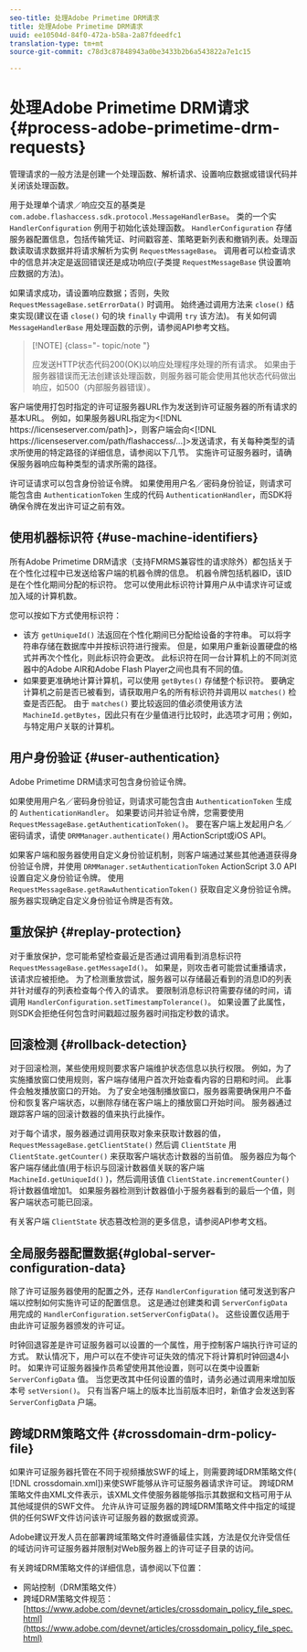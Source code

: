 ```yaml
---
seo-title: 处理Adobe Primetime DRM请求
title: 处理Adobe Primetime DRM请求
uuid: ee10504d-84f0-472a-b58a-2a87fdeedfc1
translation-type: tm+mt
source-git-commit: c78d3c87848943a0be3433b2b6a543822a7e1c15

---
```



# 处理Adobe Primetime DRM请求 {#process-adobe-primetime-drm-requests}

管理请求的一般方法是创建一个处理函数、解析请求、设置响应数据或错误代码并关闭该处理函数。

用于处理单个请求／响应交互的基类是 `com.adobe.flashaccess.sdk.protocol.MessageHandlerBase`。 类的一个实 `HandlerConfiguration` 例用于初始化该处理函数。 `HandlerConfiguration` 存储服务器配置信息，包括传输凭证、时间戳容差、策略更新列表和撤销列表。处理函数读取请求数据并将请求解析为实例 `RequestMessageBase`。 调用者可以检查请求中的信息并决定是返回错误还是成功响应(子类提 `RequestMessageBase` 供设置响应数据的方法)。

如果请求成功，请设置响应数据；否则，失败 `RequestMessageBase.setErrorData()` 时调用。 始终通过调用方法来 `close()` 结束实现(建议在语 `close()` 句的块 `finally` 中调用 `try` 该方法)。 有关如何调 `MessageHandlerBase` 用处理函数的示例，请参阅API参考文档。

>[!NOTE] {class=&quot;- topic/note &quot;}
>
>应发送HTTP状态代码200(OK)以响应处理程序处理的所有请求。 如果由于服务器错误而无法创建该处理函数，则服务器可能会使用其他状态代码做出响应，如500（内部服务器错误）。

客户端使用打包时指定的许可证服务器URL作为发送到许可证服务器的所有请求的基本URL。 例如，如果服务器URL指定为&lt;[!DNL ht<span></span>tps://licenseserver.com/path]>，则客户端会向&lt;[!DNL ht<span></span>tps://licenseserver.com/path/flashaccess/...]>发送请求，有关每种类型的请求所使用的特定路径的详细信息，请参阅以下几节。 实施许可证服务器时，请确保服务器响应每种类型的请求所需的路径。

许可证请求可以包含身份验证令牌。 如果使用用户名／密码身份验证，则请求可能包含由 `AuthenticationToken` 生成的代码 `AuthenticationHandler`，而SDK将确保令牌在发出许可证之前有效。

## 使用机器标识符 {#use-machine-identifiers}

所有Adobe Primetime DRM请求（支持FMRMS兼容性的请求除外）都包括关于在个性化过程中已发送给客户端的机器令牌的信息。 机器令牌包括机器ID，该ID是在个性化期间分配的标识符。 您可以使用此标识符计算用户从中请求许可证或加入域的计算机数。

您可以按如下方式使用标识符：

* 该方 `getUniqueId()` 法返回在个性化期间已分配给设备的字符串。 可以将字符串存储在数据库中并按标识符进行搜索。 但是，如果用户重新设置硬盘的格式并再次个性化，则此标识符会更改。 此标识符在同一台计算机上的不同浏览器中的Adobe AIR和Adobe Flash Player之间也具有不同的值。
* 如果要更准确地计算计算机，可以使用 `getBytes()` 存储整个标识符。 要确定计算机之前是否已被看到，请获取用户名的所有标识符并调用以 `matches()` 检查是否匹配。 由于 `matches()` 要比较返回的值必须使用该方法 `MachineId.getBytes`，因此只有在少量值进行比较时，此选项才可用；例如，与特定用户关联的计算机。

## 用户身份验证 {#user-authentication}

Adobe Primetime DRM请求可包含身份验证令牌。

如果使用用户名／密码身份验证，则请求可能包含由 `AuthenticationToken` 生成的 `AuthenticationHandler`。 如果要访问并验证令牌，您需要使用 `RequestMessageBase.getAuthenticationToken()`。 要在客户端上发起用户名／密码请求，请使 `DRMManager.authenticate()` 用ActionScript或iOS API。

如果客户端和服务器使用自定义身份验证机制，则客户端通过某些其他通道获得身份验证令牌，并使用 `DRMManager.setAuthenticationToken` ActionScript 3.0 API设置自定义身份验证令牌。 使用 `RequestMessageBase.getRawAuthenticationToken()` 获取自定义身份验证令牌。 服务器实现确定自定义身份验证令牌是否有效。

## 重放保护 {#replay-protection}

对于重放保护，您可能希望检查最近是否通过调用看到消息标识符 `RequestMessageBase.getMessageId()`。 如果是，则攻击者可能尝试重播请求，该请求应被拒绝。 为了检测重放尝试，服务器可以存储最近看到的消息ID的列表并针对缓存的列表检查每个传入的请求。 要限制消息标识符需要存储的时间，请调用 `HandlerConfiguration.setTimestampTolerance()`。 如果设置了此属性，则SDK会拒绝任何包含时间戳超过服务器时间指定秒数的请求。

## 回滚检测 {#rollback-detection}

对于回滚检测，某些使用规则要求客户端维护状态信息以执行权限。 例如，为了实施播放窗口使用规则，客户端存储用户首次开始查看内容的日期和时间。 此事件会触发播放窗口的开始。 为了安全地强制播放窗口，服务器需要确保用户不备份和恢复客户端状态，以删除存储在客户端上的播放窗口开始时间。 服务器通过跟踪客户端的回滚计数器的值来执行此操作。

对于每个请求，服务器通过调用获取对象来获取计数器的值， `RequestMessageBase.getClientState()` 然后调 `ClientState` 用 `ClientState.getCounter()` 来获取客户端状态计数器的当前值。 服务器应为每个客户端存储此值(用于标识与回滚计数器值关联的客户端 `MachineId.getUniqueId()` )，然后调用该值 `ClientState.incrementCounter()` 将计数器值增加1。 如果服务器检测到计数器值小于服务器看到的最后一个值，则客户端状态可能已回滚。

有关客户端 `ClientState` 状态篡改检测的更多信息，请参阅API参考文档。

## 全局服务器配置数据{#global-server-configuration-data}

除了许可证服务器使用的配置之外，还存 `HandlerConfiguration` 储可发送到客户端以控制如何实施许可证的配置信息。 这是通过创建类和调 `ServerConfigData` 用完成的 `HandlerConfiguration.setServerConfigData()`。 这些设置仅适用于由此许可证服务器颁发的许可证。

时钟回退容差是许可证服务器可以设置的一个属性，用于控制客户端执行许可证的方式。 默认情况下，用户可以在不使许可证失效的情况下将计算机时钟回退4小时。 如果许可证服务器操作员希望使用其他设置，则可以在类中设置新 `ServerConfigData` 值。 当您更改其中任何设置的值时，请务必通过调用来增加版本号 `setVersion()`。 只有当客户端上的版本比当前版本旧时，新值才会发送到客 `ServerConfigData` 户端。

## 跨域DRM策略文件 {#crossdomain-drm-policy-file}

如果许可证服务器托管在不同于视频播放SWF的域上，则需要跨域DRM策略文件( [!DNL crossdomain.xml])来使SWF能够从许可证服务器请求许可证。 跨域DRM策略文件由XML文件表示，该XML文件使服务器能够指示其数据和文档可用于从其他域提供的SWF文件。 允许从许可证服务器的跨域DRM策略文件中指定的域提供的任何SWF文件访问该许可证服务器的数据或资源。

Adobe建议开发人员在部署跨域策略文件时遵循最佳实践，方法是仅允许受信任的域访问许可证服务器并限制对Web服务器上的许可证子目录的访问。

有关跨域DRM策略文件的详细信息，请参阅以下位置：

* 网站控制（DRM策略文件）
* 跨域DRM策略文件规范： [https://www.adobe.com/devnet/articles/crossdomain_policy_file_spec.html](https://www.adobe.com/devnet/articles/crossdomain_policy_file_spec.html)